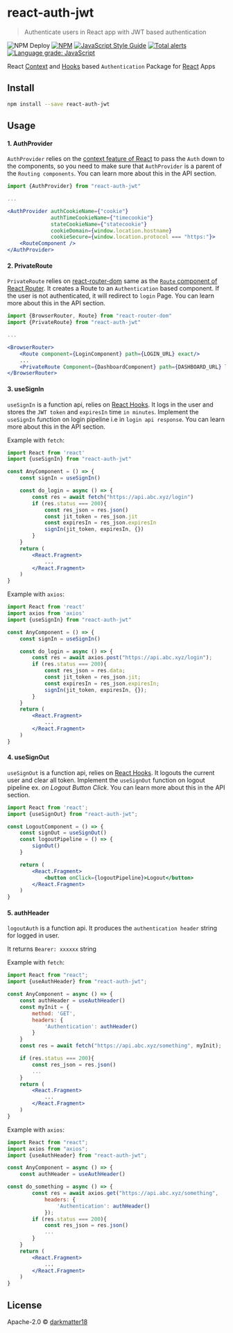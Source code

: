 # react-auth-jwt

> Authenticate users in React app with JWT based authentication

![NPM Deploy](https://github.com/darkmatter18/react-auth-jwt/workflows/NPM%20Deploy/badge.svg)
[![NPM](https://img.shields.io/npm/v/react-auth-jwt.svg)](https://www.npmjs.com/package/react-auth-jwt)
[![JavaScript Style Guide](https://img.shields.io/badge/code_style-standard-brightgreen.svg)](https://standardjs.com)
[![Total alerts](https://img.shields.io/lgtm/alerts/g/darkmatter18/react-auth-jwt.svg?logo=lgtm&logoWidth=18)](https://lgtm.com/projects/g/darkmatter18/react-auth-jwt/alerts/)
[![Language grade: JavaScript](https://img.shields.io/lgtm/grade/javascript/g/darkmatter18/react-auth-jwt.svg?logo=lgtm&logoWidth=18)](https://lgtm.com/projects/g/darkmatter18/react-auth-jwt/context:javascript)

React [Context](https://reactjs.org/docs/context.html) and [Hooks](https://reactjs.org/docs/hooks-intro.html)
based `Authentication` Package for [React](https://reactjs.org/) Apps

## Install

```bash
npm install --save react-auth-jwt
```

## Usage

#### 1. AuthProvider

`AuthProvider` relies on the [context feature of React](https://reactjs.org/docs/context.html) to pass the `Auth` down
to the components, so you need to make sure that `AuthProvider` is a parent of the `Routing components`.
You can learn more about this in the API section.

```jsx
import {AuthProvider} from "react-auth-jwt"

...

<AuthProvider authCookieName={"cookie"}
              authTimeCookieName={"timecookie"}
              stateCookieName={"statecookie"}
              cookieDomain={window.location.hostname}
              cookieSecure={window.location.protocol === "https:"}>
    <RouteComponent />
</AuthProvider>
```

#### 2. PrivateRoute
`PrivateRoute` relies on [react-router-dom](https://reacttraining.com/react-router) same as the
[`Route` component of React Router](https://reacttraining.com/react-router/web/api/Route).
It creates a Route to an `Authentication` based component.
If the user is not authenticated, it will redirect to `login` Page.
You can learn more about this in the API section.

```jsx
import {BrowserRouter, Route} from "react-router-dom"
import {PrivateRoute} from "react-auth-jwt"

...

<BrowserRouter>
    <Route component={LoginComponent} path={LOGIN_URL} exact/>
    ...
    <PrivateRoute Component={DashboardComponent} path={DASHBOARD_URL} loginPath={LOGIN_URL} exact/>
</BrowserRouter>
```

#### 3. useSignIn
`useSignIn` is a function api, relies on [React Hooks](https://reactjs.org/docs/hooks-intro.html).
It logs in the user and stores the `JWT token` and `expiresIn` time `in minutes`.
Implement the `useSignIn` function on login pipeline i.e in `login api response`.
You can learn more about this in the API section.

Example with `fetch`:
```jsx
import React from 'react'
import {useSignIn} from "react-auth-jwt"

const AnyComponent = () => {
    const signIn = useSignIn()

    const do_login = async () => {
        const res = await fetch("https://api.abc.xyz/login")
        if (res.status === 200){
            const res_json = res.json()
            const jit_token = res_json.jit
            const expiresIn = res_json.expiresIn
            signIn(jit_token, expiresIn, {})
        }
    }
    return (
        <React.Fragment>
            ...
        </React.Fragment>
    )
}

```

Example with `axios`:
```jsx
import React from 'react'
import axios from 'axios'
import {useSignIn} from "react-auth-jwt"

const AnyComponent = () => {
    const signIn = useSignIn()

    const do_login = async () => {
        const res = await axios.post("https://api.abc.xyz/login");
        if (res.status === 200){
            const res_json = res.data;
            const jit_token = res_json.jit;
            const expiresIn = res_json.expiresIn;
            signIn(jit_token, expiresIn, {});
        }
    }
    return (
        <React.Fragment>
            ...
        </React.Fragment>
    )
}
```

#### 4. useSignOut

`useSignOut` is a function api, relies on [React Hooks](https://reactjs.org/docs/hooks-intro.html).
It logouts the current user and clear all token.
Implement the `useSignOut` function on logout pipeline ex. *on Logout Button Click*.
You can learn more about this in the API section.

```jsx
import React from 'react';
import {useSignOut} from "react-auth-jwt";

const LogoutComponent = () => {
    const signOut = useSignOut()
    const logoutPipeline = () => {
        signOut()
    }

    return (
        <React.Fragment>
            <button onClick={logoutPipeline}>Logout</button>
        </React.Fragment>
    )
}
```
#### 5. authHeader
`logoutAuth` is a function api. It produces the `authentication header` string for logged in user.

It returns `Bearer: xxxxxx` string

Example with `fetch`:
```jsx
import React from "react";
import {useAuthHeader} from "react-auth-jwt";

const AnyComponent = async () => {
    const authHeader = useAuthHeader()
    const myInit = {
        method: 'GET',
        headers: {
            'Authentication': authHeader()
        }
    }
    const res = await fetch("https://api.abc.xyz/something", myInit);

    if (res.status === 200){
        const res_json = res.json()
        ...
    }
    return (
        <React.Fragment>
            ...
        </React.Fragment>
    )
}
```

Example with `axios`:
```jsx
import React from "react";
import axios from "axios";
import {useAuthHeader} from "react-auth-jwt";

const AnyComponent = async () => {
    const authHeader = useAuthHeader()

const do_something = async () => {
        const res = await axios.get("https://api.abc.xyz/something",
            headers: {
                'Authentication': authHeader()
            });
        if (res.status === 200){
            const res_json = res.json()
            ...
        }
    }
    return (
        <React.Fragment>
            ...
        </React.Fragment>
    )
}
```

## License

Apache-2.0 © [darkmatter18](https://github.com/darkmatter18)
